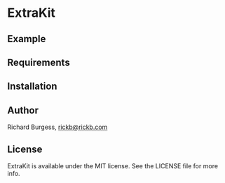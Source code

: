 # ExtraKit

## Example

## Requirements

## Installation

## Author

Richard Burgess, rickb@rickb.com

## License

ExtraKit is available under the MIT license. See the LICENSE file for more info.
